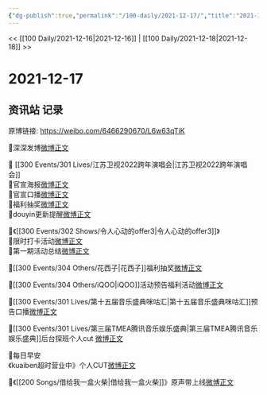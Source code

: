```yaml
---
{"dg-publish":true,"permalink":"/100-daily/2021-12-17/","title":"2021-12-17"}
---
```



<< [[100 Daily/2021-12-16\|2021-12-16]] | [[100 Daily/2021-12-18\|2021-12-18]] >>

# 2021-12-17

## 资讯站 记录

原博链接: https://weibo.com/6466290670/L6w63qTiK

🌟深深发博[微博正文](https://m.weibo.cn/6466290670/4715499990814177)

🌟 [[300 Events/301 Lives/江苏卫视2022跨年演唱会\|江苏卫视2022跨年演唱会]]  
💫官宣海报[微博正文](https://m.weibo.cn/6466290670/4715347687506395)  
💫官宣口播[微博正文](https://m.weibo.cn/6466290670/4715389152398065)  
💫福利抽奖[微博正文](https://m.weibo.cn/6466290670/4715407129185195)  
💫douyin更新提醒[微博正文](https://m.weibo.cn/6466290670/4715376669100104)

🌟《[[300 Events/302 Shows/令人心动的offer3\|令人心动的offer3]]》  
💫限时打卡活动[微博正文](https://m.weibo.cn/6466290670/4715349696578531)  
💫第一期活动总结[微博正文](https://m.weibo.cn/6466290670/4715531485055930)

🌟[[300 Events/304 Others/花西子\|花西子]]福利抽奖[微博正文](https://m.weibo.cn/6466290670/4715412028131302)

🌟[[300 Events/304 Others/iQOO\|iQOO]]活动预告福利活动[微博正文](https://m.weibo.cn/6466290670/4715358516412517)

🌟[[300 Events/301 Lives/第十五届音乐盛典咪咕汇\|第十五届音乐盛典咪咕汇]]预告口播[微博正文](https://m.weibo.cn/6466290670/4715358948168436)

🌟[[300 Events/301 Lives/第三届TMEA腾讯音乐娱乐盛典\|第三届TMEA腾讯音乐娱乐盛典]]后台探班个人cut [微博正文](https://m.weibo.cn/6466290670/4715449855774405)

🌟每日早安  
《kuaiben超时营业中》个人CUT[微博正文](https://m.weibo.cn/6466290670/4715308373511391)

🌟《[[200 Songs/借给我一盒火柴\|借给我一盒火柴]]》原声带上线[微博正文](https://m.weibo.cn/6466290670/4715368218626398)
